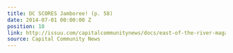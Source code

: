 ```yaml
---
title: DC SCORES Jamboree! (p. 58)
date: 2014-07-01 00:00:00 Z
position: 18
link: http://issuu.com/capitalcommunitynews/docs/east-of-the-river-magazine-july-201_2cc5c74640f144
source: Capital Community News
---
```


